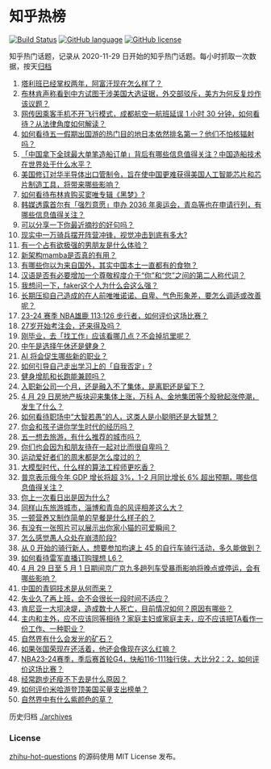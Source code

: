 # 知乎热榜
[![Build Status](https://github.com/ToWeLong/zhihu-hot-questions/workflows/CI/badge.svg)](https://github.com/ToWeLong/zhihu-hot-questions/actions)
[![GitHub language](https://img.shields.io/badge/language-golang-orange.svg)](https://golang.org/)
[![GitHub license](https://img.shields.io/github/license/ToWeLong/zhihu-hot-questions)](https://github.com/ToWeLong/zhihu-hot-questions/blob/main/LICENSE)

知乎热门话题，记录从 2020-11-29 日开始的知乎热门话题。每小时抓取一次数据，按天[归档](./archives)

<!-- BEGIN -->

1. [塔利班已经掌权两年，阿富汗现在怎么样了？](https://www.zhihu.com/question/653732218)
1. [布林肯声称看到中方试图干涉美国大选证据，外交部驳斥，美方为何反复炒作该议题？](https://www.zhihu.com/question/654484679)
1. [网传因乘客手机不开飞行模式，成都航空一航班延误 1 小时 30 分钟，如何看待？从法律角度如何解读？](https://www.zhihu.com/question/654480247)
1. [如何看待五一假期出国游的热门目的地日本依然排名第一？他们不怕核辐射吗？](https://www.zhihu.com/question/654266420)
1. [「中国拿下全球最大单笔造船订单」背后有哪些信息值得关注？中国造船技术在世界处于什么水平？](https://www.zhihu.com/question/654474563)
1. [美国修订对华半导体出口管制令，旨在使中国更难获得美国人工智能芯片和芯片制造工具，将带来哪些影响？](https://www.zhihu.com/question/650881909)
1. [如何看待布林肯购买窦唯专辑《黑梦》?](https://www.zhihu.com/question/654283556)
1. [韩媒透露首尔有「强烈意愿」申办 2036 年奥运会，青岛等也在申请行列，有哪些信息值得关注？](https://www.zhihu.com/question/654488511)
1. [可以分享一下你最近摘抄的好句吗？](https://www.zhihu.com/question/650449797)
1. [现实中一万骑兵摆开阵营冲锋，视觉冲击到底有多大?](https://www.zhihu.com/question/653780982)
1. [有一个占有欲极强的男朋友是什么体验？](https://www.zhihu.com/question/529061204)
1. [新架构mamba是否真的有用？](https://www.zhihu.com/question/644452681)
1. [有哪些你以为来自国外，其实中国本土一直都有的食物？](https://www.zhihu.com/question/653110880)
1. [汉语是否有必要增加一个尊敬程度介于“你”和“您”之间的第二人称代词？](https://www.zhihu.com/question/654082428)
1. [我想问一下，faker这个人为什么会这么强？](https://www.zhihu.com/question/59056523)
1. [长期压抑自己造成的在人前唯唯诺诺、自卑、气色形象差，要怎么调适或改善呢？](https://www.zhihu.com/question/654322473)
1. [23-24 赛季 NBA雄鹿 113:126 步行者，如何评价这场比赛？](https://www.zhihu.com/question/654448248)
1. [27岁开始考注会，还来得及吗？](https://www.zhihu.com/question/654154550)
1. [刚毕业，去「找工作」应该看哪几点？不会掉坑里呢？](https://www.zhihu.com/question/654149354)
1. [中午是选择午休还是健身？](https://www.zhihu.com/question/652333973)
1. [AI 将会促生哪些新的职业？](https://www.zhihu.com/question/652499520)
1. [如何引导自己走出学习上的「自我否定」?](https://www.zhihu.com/question/654214100)
1. [健身增肌和长跑能兼顾吗？](https://www.zhihu.com/question/653858733)
1. [入职新公司一个月，还是融入不了集体，是离职还是留下？](https://www.zhihu.com/question/652173254)
1. [4 月 29 日房地产板块迎来集体上涨，万科 A、金地集团等个股掀起涨停潮，发生了什么？](https://www.zhihu.com/question/654480385)
1. [如何看待职场中“大智若愚”的人，这类人是小聪明还是大智慧？](https://www.zhihu.com/question/654221874)
1. [你会和孩子讲你学生时代的经历吗？](https://www.zhihu.com/question/654368910)
1. [五一想去旅游，有什么推荐的城市吗？](https://www.zhihu.com/question/653202581)
1. [你们也会因为和朋友待在一起对比而很自卑吗？](https://www.zhihu.com/question/654325071)
1. [运动爱好者们的周末都是怎么度过的？](https://www.zhihu.com/question/653429548)
1. [大模型时代，什么样的算法工程师更吃香？](https://www.zhihu.com/question/652499873)
1. [普京表示俄今年 GDP 增长将超 3%，1-2 月同比增长 6% 超出预期，哪些信息值得关注？](https://www.zhihu.com/question/654375141)
1. [你上一次看日出是因为什么?](https://www.zhihu.com/question/652244997)
1. [同样山东旅游城市，淄博和青岛的风评相差这么大？](https://www.zhihu.com/question/654371773)
1. [一顿营养又制作简单的早餐是什么样子的？](https://www.zhihu.com/question/653888805)
1. [有没有一张照片可以展示出你家小猫的可爱瞬间？](https://www.zhihu.com/question/652221285)
1. [怎么感觉愚人众处在崩溃阶段?](https://www.zhihu.com/question/654320629)
1. [从 0 开始的骑行新人，想要参加均速上 45 的自行车骑行活动，多久能做到？](https://www.zhihu.com/question/653135005)
1. [如何看待雷军直播订购理想 L6？](https://www.zhihu.com/question/654392074)
1. [4 月 29 日至 5 月 1 日期间京广京九多趟列车受暴雨影响将晚点或停运，会有哪些影响？](https://www.zhihu.com/question/654480091)
1. [中国的青铜技术是从何而来？](https://www.zhihu.com/question/565081763)
1. [失业久了再上班，会不会很长一段时间不适应？](https://www.zhihu.com/question/654167703)
1. [肯尼亚一大坝决堤，造成数十人死亡，目前情况如何？原因有哪些？](https://www.zhihu.com/question/654486572)
1. [主内和主外，应不应该同等相待？家庭主妇或家庭主夫，应不应该把TA看作一份工作、一种职业？](https://www.zhihu.com/question/653556538)
1. [自然界有什么会发光的矿石？](https://www.zhihu.com/question/654515773)
1. [如果张国荣现在还活着，他还会像现在这么红嘛？](https://www.zhihu.com/question/264566563)
1. [NBA23-24赛季，季后赛首轮G4，快船116-111独行侠，大比分2：2，如何评价这场比赛？](https://www.zhihu.com/question/654443041)
1. [经常跑步还瘦不下去是什么原因？](https://www.zhihu.com/question/652769350)
1. [如何评价米哈游登顶美国买量支出榜单？](https://www.zhihu.com/question/654507548)
1. [自然界中有什么紫颜色的草？](https://www.zhihu.com/question/654515642)

<!-- END -->

历史归档 [./archives](./archives)


### License
[zhihu-hot-questions](https://github.com/towelong/zhihu-hot-questions) 的源码使用 MIT License 发布。